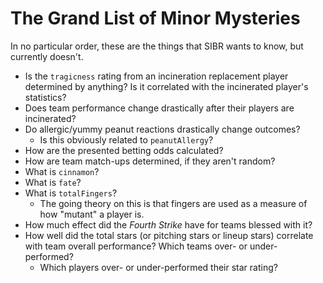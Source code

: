 # The Grand List of Minor Mysteries

In no particular order, these are the things that SIBR wants to know, but currently doesn't.

- Is the `tragicness` rating from an incineration replacement player determined by anything? Is it correlated with the incinerated player's statistics?
- Does team performance change drastically after their players are incinerated?
- Do allergic/yummy peanut reactions drastically change outcomes?
  - Is this obviously related to `peanutAllergy`?
- How are the presented betting odds calculated?
- How are team match-ups determined, if they aren't random?
- What is `cinnamon`?
- What is `fate`?
- What is `totalFingers`?
  - The going theory on this is that fingers are used as a measure of how "mutant" a player is.
- How much effect did the *Fourth Strike* have for teams blessed with it?
- How well did the total stars (or pitching stars or lineup stars) correlate with team overall performance? Which teams over- or under-performed?
  - Which players over- or under-performed their star rating?


